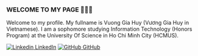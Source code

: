 ### WELCOME TO MY PAGE 👋👋👋
Welcome to my profile. My fullname is Vuong Gia Huy (Vương Gia Huy in Vietnamese). I am a sophomore studying Information Technology (Honors Program) at the University Of Science in Ho Chi Minh City (HCMUS).<br>

[![Linkedin](https://i.stack.imgur.com/gVE0j.png) LinkedIn](https://www.linkedin.com/in/giahuyvuong0859/) [![GitHub](https://i.stack.imgur.com/tskMh.png) GitHub](https://github.com/cubist38)
<!--
**cubist38/cubist38** is a ✨ _special_ ✨ repository because its `README.md` (this file) appears on your GitHub profile.

Here are some ideas to get you started:

- 🔭 I’m currently working on ...
- 🌱 I’m currently learning ...
- 👯 I’m looking to collaborate on ...
- 🤔 I’m looking for help with ...
- 💬 Ask me about ...
- 📫 How to reach me: ...
- 😄 Pronouns: ...
- ⚡ Fun fact: ...
-->
